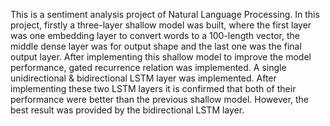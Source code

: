 This is a sentiment analysis project of Natural Language Processing. In this project, firstly a three-layer shallow model was built, where the first layer was one embedding layer to convert words to a 100-length vector, the middle dense layer was for output shape and the last one was the final output layer. After implementing this shallow model to improve the model performance, gated recurrence relation was implemented. A single unidirectional & bidirectional LSTM layer was implemented. After implementing these two LSTM layers it is confirmed that both of their performance were better than the previous shallow model. However, the best result was provided by the bidirectional LSTM layer.
